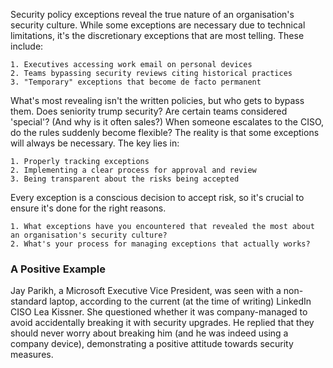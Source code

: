 Security policy exceptions reveal the true nature of an organisation's security culture. While some exceptions are necessary due to technical limitations, it's the discretionary exceptions that are most telling. These include:

    1. Executives accessing work email on personal devices
    2. Teams bypassing security reviews citing historical practices
    3. "Temporary" exceptions that become de facto permanent

What's most revealing isn't the written policies, but who gets to bypass them. Does seniority trump security? Are certain teams considered 'special'? (And why is it often sales?) When someone escalates to the CISO, do the rules suddenly become flexible? The reality is that some exceptions will always be necessary. The key lies in:

    1. Properly tracking exceptions
    2. Implementing a clear process for approval and review
    3. Being transparent about the risks being accepted

Every exception is a conscious decision to accept risk, so it's crucial to ensure it's done for the right reasons.

    1. What exceptions have you encountered that revealed the most about an organisation's security culture?
    2. What's your process for managing exceptions that actually works?

### A Positive Example

Jay Parikh, a Microsoft Executive Vice President, was seen with a non-standard laptop, according to the current (at the time of writing) LinkedIn CISO Lea Kissner. She questioned whether it was company-managed to avoid accidentally breaking it with security upgrades. He replied that they should never worry about breaking him (and he was indeed using a company device), demonstrating a positive attitude towards security measures.
